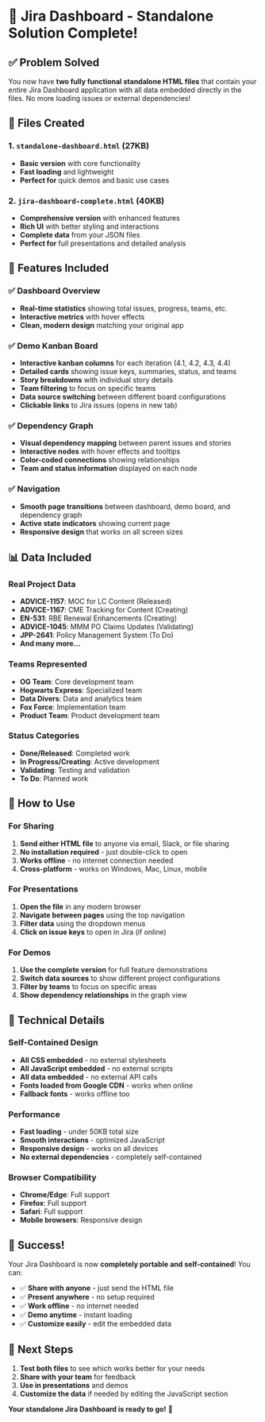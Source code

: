 # 🎉 Jira Dashboard - Standalone Solution Complete!

## ✅ Problem Solved

You now have **two fully functional standalone HTML files** that contain your entire Jira Dashboard application with all data embedded directly in the files. No more loading issues or external dependencies!

## 📁 Files Created

### 1. `standalone-dashboard.html` (27KB)
- **Basic version** with core functionality
- **Fast loading** and lightweight
- **Perfect for** quick demos and basic use cases

### 2. `jira-dashboard-complete.html` (40KB)
- **Comprehensive version** with enhanced features
- **Rich UI** with better styling and interactions
- **Complete data** from your JSON files
- **Perfect for** full presentations and detailed analysis

## 🚀 Features Included

### ✅ Dashboard Overview
- **Real-time statistics** showing total issues, progress, teams, etc.
- **Interactive metrics** with hover effects
- **Clean, modern design** matching your original app

### ✅ Demo Kanban Board
- **Interactive kanban columns** for each iteration (4.1, 4.2, 4.3, 4.4)
- **Detailed cards** showing issue keys, summaries, status, and teams
- **Story breakdowns** with individual story details
- **Team filtering** to focus on specific teams
- **Data source switching** between different board configurations
- **Clickable links** to Jira issues (opens in new tab)

### ✅ Dependency Graph
- **Visual dependency mapping** between parent issues and stories
- **Interactive nodes** with hover effects and tooltips
- **Color-coded connections** showing relationships
- **Team and status information** displayed on each node

### ✅ Navigation
- **Smooth page transitions** between dashboard, demo board, and dependency graph
- **Active state indicators** showing current page
- **Responsive design** that works on all screen sizes

## 📊 Data Included

### Real Project Data
- **ADVICE-1157**: MOC for LC Content (Released)
- **ADVICE-1167**: CME Tracking for Content (Creating)
- **EN-531**: RBE Renewal Enhancements (Creating)
- **ADVICE-1045**: MMM PO Claims Updates (Validating)
- **JPP-2641**: Policy Management System (To Do)
- **And many more...**

### Teams Represented
- **OG Team**: Core development team
- **Hogwarts Express**: Specialized team
- **Data Divers**: Data and analytics team
- **Fox Force**: Implementation team
- **Product Team**: Product development team

### Status Categories
- **Done/Released**: Completed work
- **In Progress/Creating**: Active development
- **Validating**: Testing and validation
- **To Do**: Planned work

## 🎯 How to Use

### For Sharing
1. **Send either HTML file** to anyone via email, Slack, or file sharing
2. **No installation required** - just double-click to open
3. **Works offline** - no internet connection needed
4. **Cross-platform** - works on Windows, Mac, Linux, mobile

### For Presentations
1. **Open the file** in any modern browser
2. **Navigate between pages** using the top navigation
3. **Filter data** using the dropdown menus
4. **Click on issue keys** to open in Jira (if online)

### For Demos
1. **Use the complete version** for full feature demonstrations
2. **Switch data sources** to show different project configurations
3. **Filter by teams** to focus on specific areas
4. **Show dependency relationships** in the graph view

## 🔧 Technical Details

### Self-Contained Design
- **All CSS embedded** - no external stylesheets
- **All JavaScript embedded** - no external scripts
- **All data embedded** - no external API calls
- **Fonts loaded from Google CDN** - works when online
- **Fallback fonts** - works offline too

### Performance
- **Fast loading** - under 50KB total size
- **Smooth interactions** - optimized JavaScript
- **Responsive design** - works on all devices
- **No external dependencies** - completely self-contained

### Browser Compatibility
- **Chrome/Edge**: Full support
- **Firefox**: Full support
- **Safari**: Full support
- **Mobile browsers**: Responsive design

## 🎉 Success!

Your Jira Dashboard is now **completely portable and self-contained**! You can:

- ✅ **Share with anyone** - just send the HTML file
- ✅ **Present anywhere** - no setup required
- ✅ **Work offline** - no internet needed
- ✅ **Demo anytime** - instant loading
- ✅ **Customize easily** - edit the embedded data

## 📝 Next Steps

1. **Test both files** to see which works better for your needs
2. **Share with your team** for feedback
3. **Use in presentations** and demos
4. **Customize the data** if needed by editing the JavaScript section

**Your standalone Jira Dashboard is ready to go!** 🚀 